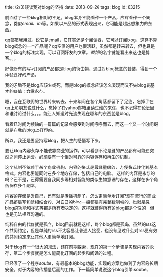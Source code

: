 title: (2/3)谈谈我对blog的坚持
date: 2013-09-26
tags: blog
id: 83215

前面讲了一些blog相对的不足，blog本身不能看作一个产品，应许看作一个概念，类似*email*、*im*等。如果以产品的形式表现出来，它可能是超出想象力的东西。

qq邮箱我用过，说它是email，它其实还是个阅读器，它可以订阅blog，这算不算blog概念的一个产品呢？qq空间的用户也很活跃，虽然都是转来转去，但也算是一个blog的标准实现，可以订阅好友的文章。*微博*的名字就能看出来这也是博客。。。

好像所有的写+订阅的产品都是blog的衍生物，通过对blog概念的封装，得到一个体验良好的产品。

我的矛盾不是blog应该生或死，而是blog的概念应该怎么表现而又不失blog最基本的价值：文章永存。

嗯，我在互联网的世界转来转去，十来年间在各个角落都留下了足迹，忘掉了在qq上和朋友说过什么，忘掉了在yahoo邮箱里读过谁的来信，也不记得在论坛里和谁讨论过什么。。。能让人知道时光流失现在哪年的东西就是blog。

看着已时间为横轴的一篇篇的记录会感受到时间呼呼而去，而这一个又一个时间缀就是在我的blog上打印的。

所以，我还是要坚持写blog，把人生的感悟写下来。

要让blog内容永存不能依靠商业的运作，可以看到不论是谁的产品都有可能在突然之间停止运营。必须要有一个相对可靠的内容保存和再生的机制。

这个机制不依赖于某个商业机构，内容的格式是最轻量级的，方便格式转化到基本格式。内容也要能同时在多个地方存储，包括自己的电脑。 这样的内容是永存的吗？还不是，还得需要自我同步等相对智能的类似生物意识的存在，这样在多个角落保存多个副本。

内容的存储是对自己，还有就是传播机制了，怎么更简单地订阅?现在流行的商业产品都是写和读相结合的，对自已的blog一般都是有完整控制权的，也就是说blog的功能和样式等都是所有者决定的，这样就使得所有的blog都是个性的，但也是无法相互沟通的。

纯粹自由的代价就是孤立，blog目前就是这样，每个blog都是孤岛。虽然的rss这个共同约定，但是单纯的rss不太容易让普通人接受，也没有见过什么对rss更有效的共同约定来让其他人更简单地订阅。

对于blog有一个很大的想法，还在前期探索，现在的第一个步骤是实现内容的永存，第二个步骤就是怎么能简化订阅的起步和阅读的过程。

已经写了一个程序*soube*，有最基本的blog功能，实现的方案也做到了内容的长期安全，对于内容的传播是后面的工作。下一篇简单说说这个blog引擎:soube。

